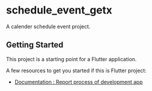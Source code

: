 # schedule_event_getx

A calender schedule event project.

## Getting Started

This project is a starting point for a Flutter application.

A few resources to get you started if this is Flutter project:

- [Documentation : Report process of development app](https://1drv.ms/w/s!AkZwXFWoRmFYni71U7oY1os0qMc4?e=yGpb3U)

